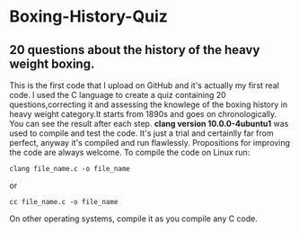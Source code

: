 # Boxing-History-Quiz
20 questions about the history of the heavy weight boxing.
-----------------------------------------------------------------------
This is the first code that I upload on GitHub and it's actually my first real code. I used the C language to create a quiz 
containing 20 questions,correcting it and assessing the knowlege of the boxing history in heavy weight category.It starts from 
1890s and goes on chronologically. You can see the result  after each step. **clang version 10.0.0-4ubuntu1** was used to 
compile and test the code. It's just a trial and certainlly far from perfect, anyway it's compiled and run flawlessly. Propositions for 
improving the code are always welcome. 
To compile the code on Linux run:

`clang file_name.c -o file_name`

or

`cc file_name.c -o file_name`

On other operating systems, compile it as you compile any C code. 





